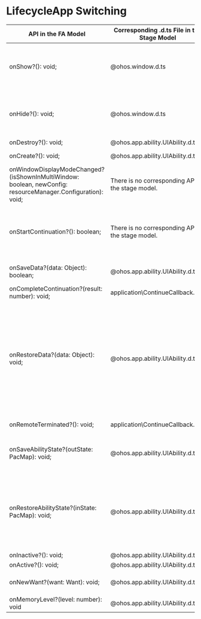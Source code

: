 # LifecycleApp Switching


| API in the FA Model| Corresponding .d.ts File in the Stage Model| Corresponding API in the Stage Model|
| -------- | -------- | -------- |
| onShow?(): void; | \@ohos.window.d.ts | [on(eventType: 'windowStageEvent', callback: Callback&lt;WindowStageEventType&gt;): void;](../reference/apis-arkui/arkts-apis-window-WindowStage.md#onwindowstageevent9)<br>Listens for SHOWN, indicating a switching to the foreground.|
| onHide?(): void; | \@ohos.window.d.ts | [on(eventType: 'windowStageEvent', callback: Callback&lt;WindowStageEventType&gt;): void;](../reference/apis-arkui/arkts-apis-window-WindowStage.md#onwindowstageevent9)<br>Listens for HIDDEN, indicating a switching to the background.|
| onDestroy?(): void; | \@ohos.app.ability.UIAbility.d.ts | [onDestroy(): void;](../reference/apis-ability-kit/js-apis-app-ability-uiAbility.md#ondestroy) |
| onCreate?(): void; | \@ohos.app.ability.UIAbility.d.ts | [onCreate(want: Want, launchParam: AbilityConstant.LaunchParam): void;](../reference/apis-ability-kit/js-apis-app-ability-uiAbility.md#oncreate) |
| onWindowDisplayModeChanged?(isShownInMultiWindow: boolean, newConfig: resourceManager.Configuration): void; | There is no corresponding API in the stage model.| No corresponding API is provided.|
| onStartContinuation?(): boolean; | There is no corresponding API in the stage model.| In the stage model, an application does not need to detect whether the continuation is successful (detected when the application initiates the continuation request). Therefore, the **onStartContinuation()** callback is deprecated.|
| onSaveData?(data: Object): boolean; | \@ohos.app.ability.UIAbility.d.ts | [onContinue(wantParam: Record&lt;string, Object&gt;): AbilityConstant.OnContinueResult;](../reference/apis-ability-kit/js-apis-app-ability-uiAbility.md#oncontinue) |
| onCompleteContinuation?(result: number): void; | application\ContinueCallback.d.ts | [onContinueDone(result: number): void;](../reference/apis-ability-kit/js-apis-inner-application-continueCallback-sys.md#continuecallbackoncontinuedone) |
| onRestoreData?(data: Object): void; | \@ohos.app.ability.UIAbility.d.ts | [onCreate(want: Want, launchParam: AbilityConstant.LaunchParam): void;](../reference/apis-ability-kit/js-apis-app-ability-uiAbility.md#oncreate)<br>[onNewWant(want: Want, launchParam: AbilityConstant.LaunchParam): void;](../reference/apis-ability-kit/js-apis-app-ability-uiAbility.md#onnewwant)<br>In multiton or singleton mode, the target ability completes data restoration in the **onCreate()** callback. In the callback, **launchParam.launchReason** is used to determine whether it is a continuation-based launch scenario. If it is, the data saved before continuation can be obtained from the **want** parameter.|
| onRemoteTerminated?(): void; | application\ContinueCallback.d.ts | [onContinueDone(result: number): void;](../reference/apis-ability-kit/js-apis-inner-application-continueCallback-sys.md#continuecallbackoncontinuedone) |
| onSaveAbilityState?(outState: PacMap): void; | \@ohos.app.ability.UIAbility.d.ts | [onSaveState(reason: AbilityConstant.StateType, wantParam : Record&lt;string, Object&gt;): AbilityConstant.OnSaveResult;](../reference/apis-ability-kit/js-apis-app-ability-uiAbility.md#onsavestate) |
| onRestoreAbilityState?(inState: PacMap): void; | \@ohos.app.ability.UIAbility.d.ts | [onCreate(want: Want, launchParam: AbilityConstant.LaunchParam): void;](../reference/apis-ability-kit/js-apis-app-ability-uiAbility.md#oncreate)<br>After an application is restarted, the **onCreate()** callback is triggered. In the callback, **launchParam.launchReason** is used to determine whether it is a self-recovery scenario. If it is, the data saved before the restart can be obtained from the **want** parameter.|
| onInactive?(): void; | \@ohos.app.ability.UIAbility.d.ts | [onBackground(): void;](../reference/apis-ability-kit/js-apis-app-ability-uiAbility.md#onbackground) |
| onActive?(): void; | \@ohos.app.ability.UIAbility.d.ts | [onForeground(): void;](../reference/apis-ability-kit/js-apis-app-ability-uiAbility.md#onforeground) |
| onNewWant?(want: Want): void; | \@ohos.app.ability.UIAbility.d.ts | [onNewWant(want: Want, launchParam: AbilityConstant.LaunchParam): void;](../reference/apis-ability-kit/js-apis-app-ability-uiAbility.md#onnewwant) |
| onMemoryLevel?(level: number): void | \@ohos.app.ability.UIAbility.d.ts | [onMemoryLevel(level: AbilityConstant.MemoryLevel): void;](../reference/apis-ability-kit/js-apis-app-ability-ability.md#abilityonmemorylevel) |
